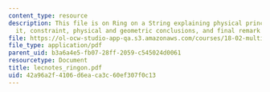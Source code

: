 ```yaml
---
content_type: resource
description: This file is on Ring on a String explaining physical principle behind
  it, constraint, physical and geometric conclusions, and final remark on the study.
file: https://ol-ocw-studio-app-qa.s3.amazonaws.com/courses/18-02-multivariable-calculus-spring-2006/42a96a2f4106d6eaca3c60ef307f0c13_lecnotes_ringon.pdf
file_type: application/pdf
parent_uid: b3a6a4e5-fb07-28ff-2059-c545024d0061
resourcetype: Document
title: lecnotes_ringon.pdf
uid: 42a96a2f-4106-d6ea-ca3c-60ef307f0c13
---
```

